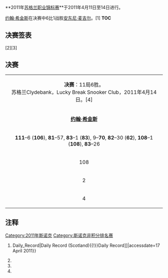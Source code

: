 **2011年[苏格兰职业锦标赛](https://zh.wikipedia.org/wiki/苏格兰职业锦标赛 "wikilink")**于2011年4月11日至14日进行。

[约翰·希金斯](../Page/约翰·希金斯.md "wikilink")在决赛中6比1战胜[安东尼·麦吉尔](https://zh.wikipedia.org/wiki/安东尼·麦吉尔 "wikilink")。\[1\] __TOC__

## 决赛签表

\[2\]\[3\]

## 决赛

<table>
<tbody>
<tr class="odd">
<td style="text-align: center;"><p><strong>决赛</strong>：11局6胜。<br />
苏格兰Clydebank，Lucky Break Snooker Club，2011年4月14日。[4]</p></td>
</tr>
<tr class="even">
<td style="text-align: center;"><p><strong><a href="../Page/约翰·希金斯.md" title="wikilink">约翰·希金斯</a></strong><br />
</p></td>
</tr>
<tr class="odd">
<td style="text-align: center;"><p><strong>111</strong>–6 (<strong>106</strong>), <strong>81</strong>–57, <strong>83</strong>–1 (<strong>83</strong>), 9–<strong>70</strong>, <strong>82</strong>–30 (<strong>62</strong>), <strong>108</strong>–1 (<strong>108</strong>), <strong>83</strong>–26</p></td>
</tr>
<tr class="even">
<td style="text-align: center;"><p>108</p></td>
</tr>
<tr class="odd">
<td style="text-align: center;"><p>2</p></td>
</tr>
<tr class="even">
<td style="text-align: center;"><p>4</p></td>
</tr>
</tbody>
</table>

## 注释

[Category:2011年斯诺克](https://zh.wikipedia.org/wiki/Category:2011年斯诺克 "wikilink") [Category:斯诺克非积分排名赛](https://zh.wikipedia.org/wiki/Category:斯诺克非积分排名赛 "wikilink")

1.  Daily_Record|Daily Record (Scotland){{\!}}Daily Record\]\]|accessdate=17 April 2011}}

2.

3.

4.